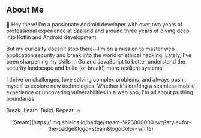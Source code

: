 ## About Me
👋 Hey there! I'm a passionate Android developer with over two years of professional experience at Saaland and around three years of diving deep into Kotlin and Android development.

But my curiosity doesn’t stop there—I’m on a mission to master web application security and break into the world of ethical hacking. Lately, I’ve been sharpening my skills in Go and JavaScript to better understand the security landscape and build (or break!) more resilient systems.

I thrive on challenges, love solving complex problems, and always push myself to explore new technologies. Whether it's crafting a seamless mobile experience or uncovering vulnerabilities in a web app, I'm all about pushing boundaries.

Break. Learn. Build. Repeat. 🔥
<div align="center">
![Steam](https://img.shields.io/badge/steam-%23000000.svg?style=for-the-badge&logo=steam&logoColor=white)
</div>

